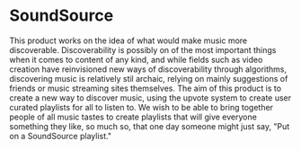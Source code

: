 # SoundSource

This product works on the idea of what would make music more discoverable. 
Discoverability is possibly on of the most important things when it comes to content of any kind, 
and while fields such as video creation have reinvisioned new ways of discoverability through algorithms, 
discovering music is relatively stil archaic, relying on mainly suggestions of friends or music streaming 
sites themselves. The aim of this product is to create a new way to discover music, using the upvote system 
to create user curated playlists for all to listen to. We wish to be able to bring together people of all 
music tastes to create playlists that will give everyone something they like, so much so, that one day 
someone might just say, "Put on a SoundSource playlist."
